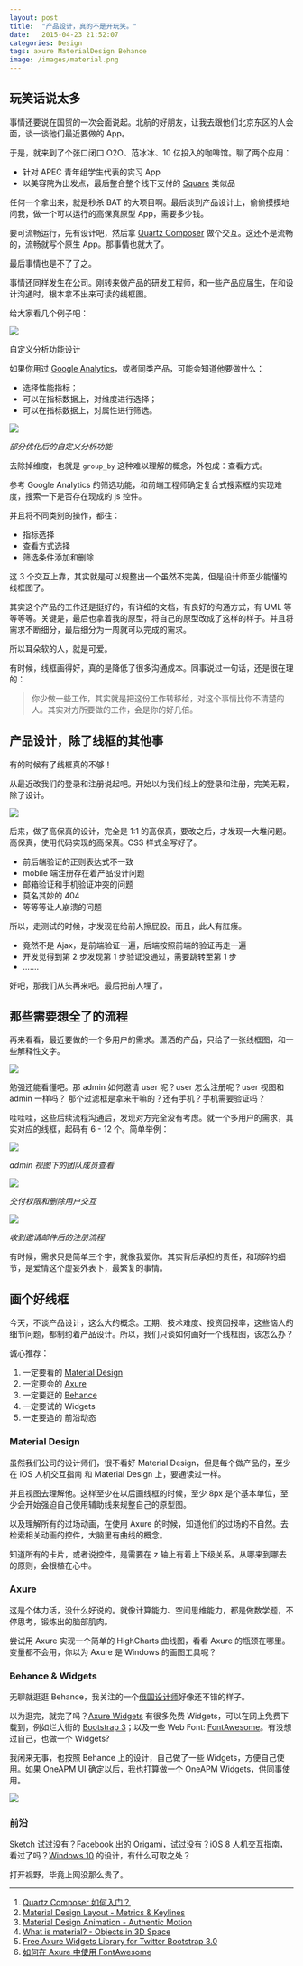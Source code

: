 ```yaml
---
layout: post
title:  "产品设计，真的不是开玩笑。"
date:   2015-04-23 21:52:07
categories: Design
tags: axure MaterialDesign Behance
image: /images/material.png
---
```


## 玩笑话说太多

事情还要说在国贸的一次会面说起。北航的好朋友，让我去跟他们北京东区的人会面，谈一谈他们最近要做的 App。

于是，就来到了个张口闭口 O2O、范冰冰、10 亿投入的咖啡馆。聊了两个应用：

*   针对 APEC 青年组学生代表的实习 App
*   以美容院为出发点，最后整合整个线下支付的 [Square](https://squareup.com/global/en/register) 类似品

任何一个拿出来，就是秒杀 BAT 的大项目啊。最后谈到产品设计上，偷偷摸摸地问我，做一个可以运行的高保真原型 App，需要多少钱。

要可流畅运行，先有设计吧，然后拿 [Quartz Composer](https://developer.apple.com/library/mac/documentation/GraphicsImaging/Conceptual/QuartzComposerUserGuide/qc_intro/qc_intro.html) 做个交互。这还不是流畅的，流畅就写个原生 App。那事情也就大了。

最后事情也是不了了之。

事情还同样发生在公司。刚转来做产品的研发工程师，和一些产品应届生，在和设计沟通时，根本拿不出来可读的线框图。

给大家看几个例子吧：

![](http://ww1.sinaimg.cn/large/005Ntf0Hgw1erfvjm3ab9j30p20h0ac7.jpg)

自定义分析功能设计

如果你用过 [Google Analytics](http://www.google.com/analytics/)，或者同类产品，可能会知道他要做什么：

*   选择性能指标；
*   可以在指标数据上，对维度进行选择；
*   可以在指标数据上，对属性进行筛选。

![](http://ww1.sinaimg.cn/large/005Ntf0Hgw1erfvjrlmakj30fk0kcq51.jpg)

*部分优化后的自定义分析功能*

去除掉维度，也就是 `group_by` 这种难以理解的概念，外包成：查看方式。

参考 Google Analytics 的筛选功能，和前端工程师确定复合式搜索框的实现难度，搜索一下是否存在现成的 js 控件。

并且将不同类别的操作，都往：

*   指标选择
*   查看方式选择
*   筛选条件添加和删除

这 3 个交互上靠，其实就是可以规整出一个虽然不完美，但是设计师至少能懂的线框图了。

其实这个产品的工作还是挺好的，有详细的文档，有良好的沟通方式，有 UML 等等等等。关键是，最后也拿着我的原型，将自己的原型改成了这样的样子。并且将需求不断细分，最后细分为一周就可以完成的需求。

所以耳朵软的人，就是可爱。

有时候，线框画得好，真的是降低了很多沟通成本。同事说过一句话，还是很在理的：

> 你少做一些工作，其实就是把这份工作转移给，对这个事情比你不清楚的人。其实对方所要做的工作，会是你的好几倍。

## 产品设计，除了线框的其他事

有的时候有了线框真的不够！

从最近改我们的登录和注册说起吧。开始以为我们线上的登录和注册，完美无瑕，除了设计。

![](http://ww1.sinaimg.cn/large/005Ntf0Hgw1erfvjmyci4j30u00majtf.jpg)

后来，做了高保真的设计，完全是 1:1 的高保真，要改之后，才发现一大堆问题。高保真，使用代码实现的高保真。CSS 样式全写好了。

*   前后端验证的正则表达式不一致
*   mobile 端注册存在着产品设计问题
*   邮箱验证和手机验证冲突的问题
*   莫名其妙的 404
*   等等等让人崩溃的问题

所以，走测试的时候，才发现在给前人擦屁股。而且，此人有肛瘘。

*   竟然不是 Ajax，是前端验证一遍，后端按照前端的验证再走一遍
*   开发觉得到第 2 步发现第 1 步验证没通过，需要跳转至第 1 步
*   .......

好吧，那我们从头再来吧。最后把前人埋了。

## 那些需要想全了的流程

再来看看，最近要做的一个多用户的需求。潇洒的产品，只给了一张线框图，和一些解释性文字。

![](http://ww1.sinaimg.cn/mw690/005Ntf0Hgw1erfvjksphcj30uh0kwn0i.jpg)

勉强还能看懂吧。那 admin 如何邀请 user 呢？user 怎么注册呢？user 视图和 admin 一样吗？ 那个过滤框是拿来干嘛的？还有手机？手机需要验证吗？

哇哇哇，这些后续流程沟通后，发现对方完全没有考虑。就一个多用户的需求，其实对应的线框，起码有 6 - 12 个。简单举例：

![](http://ww2.sinaimg.cn/mw690/005Ntf0Hgw1erfvjoiom5j30qf0gjade.jpg)

*admin 视图下的团队成员查看*

![](http://ww1.sinaimg.cn/mw690/005Ntf0Hgw1erfvjnz35ij30qa0eyq5c.jpg)

*交付权限和删除用户交互*

![](http://ww4.sinaimg.cn/mw690/005Ntf0Hgw1erfvjnag69j30q50ghtc5.jpg)

*收到邀请邮件后的注册流程*

有时候，需求只是简单三个字，就像我爱你。其实背后承担的责任，和琐碎的细节，是爱情这个虚妄外表下，最繁复的事情。

## 画个好线框

今天，不谈产品设计，这么大的概念。工期、技术难度、投资回报率，这些恼人的细节问题，都制约着产品设计。所以，我们只谈如何画好一个线框图，该怎么办？

诚心推荐：

1.  一定要看的 [Material Design](http://www.google.com/design/spec/material-design/introduction.html)
2.  一定要会的 [Axure](http://www.axure.com/)
3.  一定要逛的 [Behance](https://www.behance.net/)
4.  一定要试的 Widgets
5.  一定要追的 前沿动态

### Material Design

虽然我们公司的设计师们，很不看好 Material Design，但是每个做产品的，至少在 iOS 人机交互指南 和 Material Design 上，要通读过一样。

并且视图去理解他。这样至少在以后画线框的时候，至少 8px 是个基本单位，至少会开始强迫自己使用辅助线来规整自己的原型图。

以及理解所有的过场动画，在使用 Axure 的时候，知道他们的过场的不自然。去检索相关动画的控件，大脑里有曲线的概念。

知道所有的卡片，或者说控件，是需要在 z 轴上有着上下级关系。从哪来到哪去的原则，会根植在心中。

### Axure

这是个体力活，没什么好说的。就像计算能力、空间思维能力，都是做数学题，不停思考，锻炼出的脑部肌肉。

尝试用 Axure 实现一个简单的 HighCharts 曲线图，看看 Axure 的瓶颈在哪里。变量都不会用，你以为 Axure 是 Windows 的画图工具呢？

### Behance & Widgets

无聊就逛逛 Behance，我关注的一个[俄国设计师](https://www.behance.net/nazir)好像还不错的样子。

以为逛完，就完了吗？[Axure Widgets](http://www.axure.com/community/widget-libraries) 有很多免费 Widgets，可以在网上免费下载到，例如烂大街的 [Bootstrap 3](http://getbootstrap.com/)；以及一些 Web Font: [FontAwesome](http://fortawesome.github.io/Font-Awesome/)。有没想过自己，也做一个 Widgets?

我闲来无事，也按照 Behance 上的设计，自己做了一些 Widgets，方便自己使用。如果 OneAPM UI 确定以后，我也打算做一个 OneAPM Widgets，供同事使用。

![](http://ww4.sinaimg.cn/mw690/005Ntf0Hgw1erfwgs63myj30zv0lster.jpg)

### 前沿

[Sketch](http://bohemiancoding.com/sketch/) 试过没有？Facebook 出的 [Origami](https://facebook.github.io/origami/)，试过没有？[iOS 8 人机交互指南](https://developer.apple.com/library/ios/documentation/UserExperience/Conceptual/MobileHIG/)，看过了吗？[Windows 10](http://www.digitalartsonline.co.uk/news/interactive-design/windows-10-ui-design-new-os-looks-10-times-better-than-windows-8/) 的设计，有什么可取之处？

打开视野，毕竟上网没那么贵了。

---

1. [Quartz Composer 如何入门？](http://www.zhihu.com/question/20956344)
2. [Material Design Layout - Metrics & Keylines](http://www.google.com/design/spec/layout/metrics-keylines.html#metrics-keylines-baseline-grids)
3. [Material Design Animation - Authentic Motion](http://www.google.com/design/spec/animation/authentic-motion.html#authentic-motion-mass-weight)
4. [What is material? - Objects in 3D Space](http://www.google.com/design/spec/what-is-material/objects-in-3d-space.html#)
5. [Free Axure Widgets Library for Twitter Bootstrap 3.0](http://axutopia.com/twitter-bootstrap/)
6. [如何在 Axure 中使用 FontAwesome](http://www.axure.com/c/forum/tips-tricks-examples/8732-font-awesome-widget-library-v7-icon-fonts.html)
